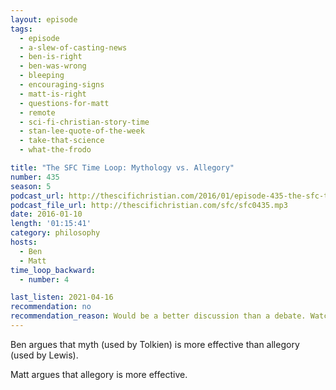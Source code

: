 ```yaml
---
layout: episode
tags:
  - episode
  - a-slew-of-casting-news
  - ben-is-right
  - ben-was-wrong
  - bleeping
  - encouraging-signs
  - matt-is-right
  - questions-for-matt
  - remote
  - sci-fi-christian-story-time
  - stan-lee-quote-of-the-week
  - take-that-science
  - what-the-frodo

title: "The SFC Time Loop: Mythology vs. Allegory"
number: 435
season: 5
podcast_url: http://thescifichristian.com/2016/01/episode-435-the-sfc-time-loop-mythology-vs-allegory/
podcast_file_url: http://thescifichristian.com/sfc/sfc0435.mp3
date: 2016-01-10
length: '01:15:41'
category: philosophy
hosts:
  - Ben
  - Matt
time_loop_backward: 
  - number: 4

last_listen: 2021-04-16
recommendation: no
recommendation_reason: Would be a better discussion than a debate. Watch the highlights on <a href="https://www.youtube.com/watch?v=qGIErCzLlfI">YouTube</a> instead.
---
```


Ben argues that myth (used by Tolkien) is more effective than allegory (used by Lewis).

Matt argues that allegory is more effective.